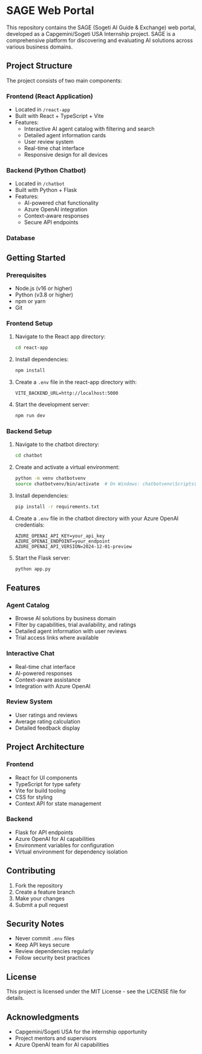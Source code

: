 # SAGE Web Portal

This repository contains the SAGE (Sogeti AI Guide & Exchange) web portal, developed as a Capgemini/Sogeti USA Internship project. SAGE is a comprehensive platform for discovering and evaluating AI solutions across various business domains.

## Project Structure

The project consists of two main components:

### Frontend (React Application)
- Located in `/react-app`
- Built with React + TypeScript + Vite
- Features:
  - Interactive AI agent catalog with filtering and search
  - Detailed agent information cards
  - User review system
  - Real-time chat interface
  - Responsive design for all devices

### Backend (Python Chatbot)
- Located in `/chatbot`
- Built with Python + Flask
- Features:
  - AI-powered chat functionality
  - Azure OpenAI integration
  - Context-aware responses
  - Secure API endpoints

### Database

## Getting Started

### Prerequisites
- Node.js (v16 or higher)
- Python (v3.8 or higher)
- npm or yarn
- Git

### Frontend Setup
1. Navigate to the React app directory:
   ```bash
   cd react-app
   ```

2. Install dependencies:
   ```bash
   npm install
   ```

3. Create a `.env` file in the react-app directory with:
   ```
   VITE_BACKEND_URL=http://localhost:5000
   ```

4. Start the development server:
   ```bash
   npm run dev
   ```

### Backend Setup
1. Navigate to the chatbot directory:
   ```bash
   cd chatbot
   ```

2. Create and activate a virtual environment:
   ```bash
   python -m venv chatbotvenv
   source chatbotvenv/bin/activate  # On Windows: chatbotvenv\Scripts\activate
   ```

3. Install dependencies:
   ```bash
   pip install -r requirements.txt
   ```

4. Create a `.env` file in the chatbot directory with your Azure OpenAI credentials:
   ```
   AZURE_OPENAI_API_KEY=your_api_key
   AZURE_OPENAI_ENDPOINT=your_endpoint
   AZURE_OPENAI_API_VERSION=2024-12-01-preview
   ```

5. Start the Flask server:
   ```bash
   python app.py
   ```

## Features

### Agent Catalog
- Browse AI solutions by business domain
- Filter by capabilities, trial availability, and ratings
- Detailed agent information with user reviews
- Trial access links where available

### Interactive Chat
- Real-time chat interface
- AI-powered responses
- Context-aware assistance
- Integration with Azure OpenAI

### Review System
- User ratings and reviews
- Average rating calculation
- Detailed feedback display

## Project Architecture

### Frontend
- React for UI components
- TypeScript for type safety
- Vite for build tooling
- CSS for styling
- Context API for state management

### Backend
- Flask for API endpoints
- Azure OpenAI for AI capabilities
- Environment variables for configuration
- Virtual environment for dependency isolation

## Contributing

1. Fork the repository
2. Create a feature branch
3. Make your changes
4. Submit a pull request

## Security Notes

- Never commit `.env` files
- Keep API keys secure
- Review dependencies regularly
- Follow security best practices

## License

This project is licensed under the MIT License - see the LICENSE file for details.

## Acknowledgments

- Capgemini/Sogeti USA for the internship opportunity
- Project mentors and supervisors
- Azure OpenAI team for AI capabilities
